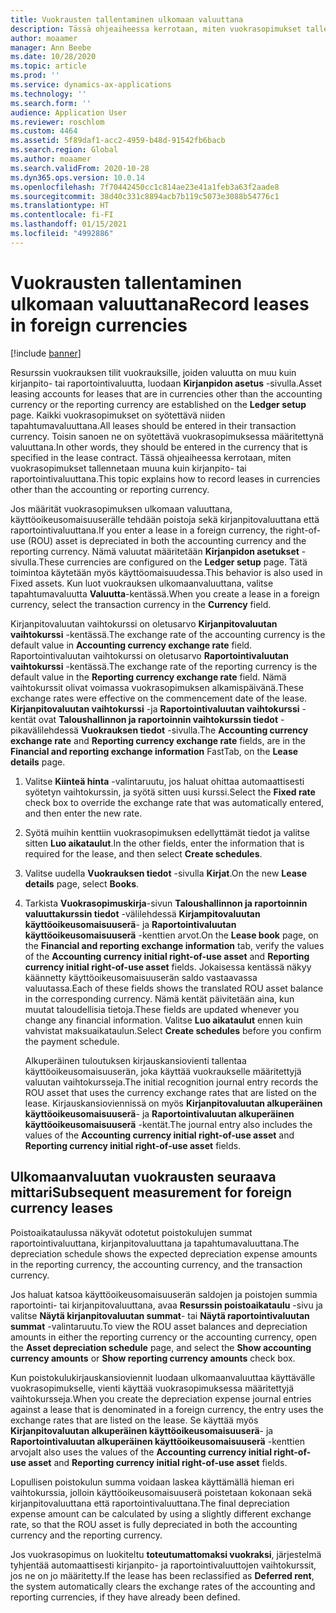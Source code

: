 ```yaml
---
title: Vuokrausten tallentaminen ulkomaan valuuttana
description: Tässä ohjeaiheessa kerrotaan, miten vuokrasopimukset tallennetaan muuna kuin kirjanpito- tai raportointivaluuttana.
author: moaamer
manager: Ann Beebe
ms.date: 10/28/2020
ms.topic: article
ms.prod: ''
ms.service: dynamics-ax-applications
ms.technology: ''
ms.search.form: ''
audience: Application User
ms.reviewer: roschlom
ms.custom: 4464
ms.assetid: 5f89daf1-acc2-4959-b48d-91542fb6bacb
ms.search.region: Global
ms.author: moaamer
ms.search.validFrom: 2020-10-28
ms.dyn365.ops.version: 10.0.14
ms.openlocfilehash: 7f70442450cc1c814ae23e41a1feb3a63f2aade8
ms.sourcegitcommit: 38d40c331c8894acb7b119c5073e3088b54776c1
ms.translationtype: HT
ms.contentlocale: fi-FI
ms.lasthandoff: 01/15/2021
ms.locfileid: "4992886"
---
```

# <a name="record-leases-in-foreign-currencies"></a><span data-ttu-id="10526-103">Vuokrausten tallentaminen ulkomaan valuuttana</span><span class="sxs-lookup"><span data-stu-id="10526-103">Record leases in foreign currencies</span></span>

[!include [banner](../includes/banner.md)]

<span data-ttu-id="10526-104">Resurssin vuokrauksen tilit vuokrauksille, joiden valuutta on muu kuin kirjanpito- tai raportointivaluutta, luodaan **Kirjanpidon asetus** -sivulla.</span><span class="sxs-lookup"><span data-stu-id="10526-104">Asset leasing accounts for leases that are in currencies other than the accounting currency or the reporting currency are established on the **Ledger setup** page.</span></span> <span data-ttu-id="10526-105">Kaikki vuokrasopimukset on syötettävä niiden tapahtumavaluuttana.</span><span class="sxs-lookup"><span data-stu-id="10526-105">All leases should be entered in their transaction currency.</span></span> <span data-ttu-id="10526-106">Toisin sanoen ne on syötettävä vuokrasopimuksessa määritettynä valuuttana.</span><span class="sxs-lookup"><span data-stu-id="10526-106">In other words, they should be entered in the currency that is specified in the lease contract.</span></span> <span data-ttu-id="10526-107">Tässä ohjeaiheessa kerrotaan, miten vuokrasopimukset tallennetaan muuna kuin kirjanpito- tai raportointivaluuttana.</span><span class="sxs-lookup"><span data-stu-id="10526-107">This topic explains how to record leases in currencies other than the accounting or reporting currency.</span></span>

<span data-ttu-id="10526-108">Jos määrität vuokrasopimuksen ulkomaan valuuttana, käyttöoikeusomaisuuserälle tehdään poistoja sekä kirjanpitovaluuttana että raportointivaluuttana.</span><span class="sxs-lookup"><span data-stu-id="10526-108">If you enter a lease in a foreign currency, the right-of-use (ROU) asset is depreciated in both the accounting currency and the reporting currency.</span></span> <span data-ttu-id="10526-109">Nämä valuutat määritetään **Kirjanpidon asetukset** -sivulla.</span><span class="sxs-lookup"><span data-stu-id="10526-109">These currencies are configured on the **Ledger setup** page.</span></span> <span data-ttu-id="10526-110">Tätä toimintoa käytetään myös käyttöomaisuudessa.</span><span class="sxs-lookup"><span data-stu-id="10526-110">This behavior is also used in Fixed assets.</span></span> <span data-ttu-id="10526-111">Kun luot vuokrauksen ulkomaanvaluuttana, valitse tapahtumavaluutta **Valuutta**-kentässä.</span><span class="sxs-lookup"><span data-stu-id="10526-111">When you create a lease in a foreign currency, select the transaction currency in the **Currency** field.</span></span>

<span data-ttu-id="10526-112">Kirjanpitovaluutan vaihtokurssi on oletusarvo **Kirjanpitovaluutan vaihtokurssi** -kentässä.</span><span class="sxs-lookup"><span data-stu-id="10526-112">The exchange rate of the accounting currency is the default value in **Accounting currency exchange rate** field.</span></span> <span data-ttu-id="10526-113">Raportointivaluutan vaihtokurssi on oletusarvo **Raportointivaluutan vaihtokurssi** -kentässä.</span><span class="sxs-lookup"><span data-stu-id="10526-113">The exchange rate of the reporting currency is the default value in the **Reporting currency exchange rate** field.</span></span> <span data-ttu-id="10526-114">Nämä vaihtokurssit olivat voimassa vuokrasopimuksen alkamispäivänä.</span><span class="sxs-lookup"><span data-stu-id="10526-114">These exchange rates were effective on the commencement date of the lease.</span></span> <span data-ttu-id="10526-115">**Kirjanpitovaluutan vaihtokurssi** -ja **Raportointivaluutan vaihtokurssi** -kentät ovat **Taloushallinnon ja raportoinnin vaihtokurssin tiedot** -pikavälilehdessä **Vuokrauksen tiedot** -sivulla.</span><span class="sxs-lookup"><span data-stu-id="10526-115">The **Accounting currency exchange rate** and **Reporting currency exchange rate** fields, are in the **Financial and reporting exchange information** FastTab, on the **Lease details** page.</span></span>

1. <span data-ttu-id="10526-116">Valitse **Kiinteä hinta** -valintaruutu, jos haluat ohittaa automaattisesti syötetyn vaihtokurssin, ja syötä sitten uusi kurssi.</span><span class="sxs-lookup"><span data-stu-id="10526-116">Select the **Fixed rate** check box to override the exchange rate that was automatically entered, and then enter the new rate.</span></span>
2. <span data-ttu-id="10526-117">Syötä muihin kenttiin vuokrasopimuksen edellyttämät tiedot ja valitse sitten **Luo aikataulut**.</span><span class="sxs-lookup"><span data-stu-id="10526-117">In the other fields, enter the information that is required for the lease, and then select **Create schedules**.</span></span>
3. <span data-ttu-id="10526-118">Valitse uudella **Vuokrauksen tiedot** -sivulla **Kirjat**.</span><span class="sxs-lookup"><span data-stu-id="10526-118">On the new **Lease details** page, select **Books**.</span></span>
4. <span data-ttu-id="10526-119">Tarkista **Vuokrasopimuskirja**-sivun **Taloushallinnon ja raportoinnin valuuttakurssin tiedot** -välilehdessä **Kirjampitovaluutan käyttöoikeusomaisuuserä**- ja **Raportointivaluutan käyttöoikeusomaisuuserä** -kenttien arvot.</span><span class="sxs-lookup"><span data-stu-id="10526-119">On the **Lease book** page, on the **Financial and reporting exchange information** tab, verify the values of the **Accounting currency initial right-of-use asset** and **Reporting currency initial right-of-use asset** fields.</span></span> <span data-ttu-id="10526-120">Jokaisessa kentässä näkyy käännetty käyttöoikeusomaisuuserän saldo vastaavassa valuutassa.</span><span class="sxs-lookup"><span data-stu-id="10526-120">Each of these fields shows the translated ROU asset balance in the corresponding currency.</span></span> <span data-ttu-id="10526-121">Nämä kentät päivitetään aina, kun muutat taloudellisia tietoja.</span><span class="sxs-lookup"><span data-stu-id="10526-121">These fields are updated whenever you change any financial information.</span></span> <span data-ttu-id="10526-122">Valitse **Luo aikataulut** ennen kuin vahvistat maksuaikataulun.</span><span class="sxs-lookup"><span data-stu-id="10526-122">Select **Create schedules** before you confirm the payment schedule.</span></span>

    <span data-ttu-id="10526-123">Alkuperäinen tuloutuksen kirjauskansiovienti tallentaa käyttöoikeusomaisuuserän, joka käyttää vuokraukselle määritettyjä valuutan vaihtokursseja.</span><span class="sxs-lookup"><span data-stu-id="10526-123">The initial recognition journal entry records the ROU asset that uses the currency exchange rates that are listed on the lease.</span></span> <span data-ttu-id="10526-124">Kirjauskansioviennissä on myös **Kirjanpitovaluutan alkuperäinen käyttöoikeusomaisuuserä**- ja **Raportointivaluutan alkuperäinen käyttöoikeusomaisuuserä** -kentät.</span><span class="sxs-lookup"><span data-stu-id="10526-124">The journal entry also includes the values of the **Accounting currency initial right-of-use asset** and **Reporting currency initial right-of-use asset** fields.</span></span>

## <a name="subsequent-measurement-for-foreign-currency-leases"></a><span data-ttu-id="10526-125">Ulkomaanvaluutan vuokrausten seuraava mittari</span><span class="sxs-lookup"><span data-stu-id="10526-125">Subsequent measurement for foreign currency leases</span></span>

<span data-ttu-id="10526-126">Poistoaikataulussa näkyvät odotetut poistokulujen summat raportointivaluuttana, kirjanpitovaluuttana ja tapahtumavaluuttana.</span><span class="sxs-lookup"><span data-stu-id="10526-126">The depreciation schedule shows the expected depreciation expense amounts in the reporting currency, the accounting currency, and the transaction currency.</span></span>

<span data-ttu-id="10526-127">Jos haluat katsoa käyttöoikeusomaisuuserän saldojen ja poistojen summia raportointi- tai kirjanpitovaluuttana, avaa **Resurssin poistoaikataulu** -sivu ja valitse **Näytä kirjanpitovaluutan summat**- tai **Näytä raportointivaluutan summat** -valintaruutu.</span><span class="sxs-lookup"><span data-stu-id="10526-127">To view the ROU asset balances and depreciation amounts in either the reporting currency or the accounting currency, open the **Asset depreciation schedule** page, and select the **Show accounting currency amounts** or **Show reporting currency amounts** check box.</span></span>

<span data-ttu-id="10526-128">Kun poistokulukirjauskansioviennit luodaan ulkomaanvaluuttaa käyttävälle vuokrasopimukselle, vienti käyttää vuokrasopimuksessa määritettyjä vaihtokursseja.</span><span class="sxs-lookup"><span data-stu-id="10526-128">When you create the depreciation expense journal entries against a lease that is denominated in a foreign currency, the entry uses the exchange rates that are listed on the lease.</span></span> <span data-ttu-id="10526-129">Se käyttää myös **Kirjanpitovaluutan alkuperäinen käyttöoikeusomaisuuserä**- ja **Raportointivaluutan alkuperäinen käyttöoikeusomaisuuserä** -kenttien arvoja</span><span class="sxs-lookup"><span data-stu-id="10526-129">It also uses the values of the **Accounting currency initial right-of-use asset** and **Reporting currency initial right-of-use asset** fields.</span></span>

<span data-ttu-id="10526-130">Lopullisen poistokulun summa voidaan laskea käyttämällä hieman eri vaihtokurssia, jolloin käyttöoikeusomaisuuserä poistetaan kokonaan sekä kirjanpitovaluuttana että raportointivaluuttana.</span><span class="sxs-lookup"><span data-stu-id="10526-130">The final depreciation expense amount can be calculated by using a slightly different exchange rate, so that the ROU asset is fully depreciated in both the accounting currency and the reporting currency.</span></span>

<span data-ttu-id="10526-131">Jos vuokrasopimus on luokiteltu **toteutumattomaksi vuokraksi**, järjestelmä tyhjentää automaattisesti kirjanpito- ja raportointivaluuttojen vaihtokurssit, jos ne on jo määritetty.</span><span class="sxs-lookup"><span data-stu-id="10526-131">If the lease has been reclassified as **Deferred rent**, the system automatically clears the exchange rates of the accounting and reporting currencies, if they have already been defined.</span></span>
